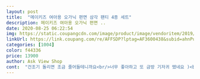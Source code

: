```yaml
---
layout: post 
title:  "메이키즈 여아용 오가닉 편면 삼각 팬티 4종 세트" 
description: 메이키즈 여아용 오가닉 편면 ..
date: 2020-08-25 06:22:54 
img: https://static.coupangcdn.com/image/product/image/vendoritem/2019/04/10/4331460700/e265c385-6ae0-4b8f-94cb-df97226bd6fb.jpg 
linkUrl: https://link.coupang.com/re/AFFSDP?lptag=AF3600438&subid=ahnPublicAsk&pageKey=180326089&itemId=516413586&vendorItemId=4331460700&traceid=V0-113-b360aada5f54d12d 
categories: [1004] 
color: f44336 
price: 13900 
author: Ask View Shop 
cont:  "건조기 돌리면 조금 줄어들테니까요<br/>너무 좋아하고 또 금방 기저귀 뗐네요 )<br/>다 팬티 덕분인듯 해요<br/>면도 좋고 건조기에 돌려도 아직은 괜찮아요<br/>면도 좋고 아이가 좋아합니다<br/>배변훈련을 이쁜 팬티로 하면 금방 뗀다고 하여 샀더니<br/>사진보다 이쁜것같아요<br/>아가가 엉덩이피부가 약한거 같아 구매했는데요<br/>여자아이 속옷 꽉끼게입는거 안좋으니<br/>일부러 큰사이즈샀어요<br/>입어보니 살짝 낙낙하니 좋네요<br/>저희딸 110센티 20키로에요<br/>제가찍은 사진은 좀 어둡게 나왔네요<br/>조금 더 써봐야알겠지만 아직까진 만족입니다<br/>첨엔 엄청커보였는데 역시나 건조기 돌리니 줄어들었고<br/>" 
---
```

